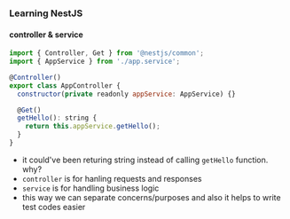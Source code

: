 ### Learning NestJS

#### controller & service

```javascript
import { Controller, Get } from '@nestjs/common';
import { AppService } from './app.service';

@Controller()
export class AppController {
  constructor(private readonly appService: AppService) {}

  @Get()
  getHello(): string {
    return this.appService.getHello();
  }
}
```

- it could've been returing string instead of calling `getHello` function. why?
- `controller` is for hanling requests and responses
- `service` is for handling business logic
- this way we can separate concerns/purposes and also it helps to write test codes easier
